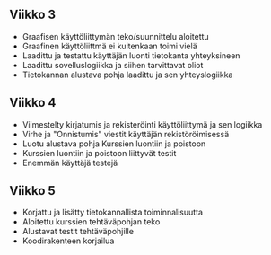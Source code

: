 ## Viikko 3

- Graafisen käyttöliittymän teko/suunnittelu aloitettu
- Graafinen käyttöliittmä ei kuitenkaan toimi vielä
- Laadittu ja testattu käyttäjän luonti tietokanta yhteyksineen
- Laadittu sovelluslogiikka ja siihen tarvittavat oliot
- Tietokannan alustava pohja laadittu ja sen yhteyslogiikka

## Viikko 4

- Viimestelty kirjatumis ja rekisteröinti käyttöliittymä ja sen logiikka
- Virhe ja "Onnistumis" viestit käyttäjän rekistöröimisessä
- Luotu alustava pohja Kurssien luontiin ja poistoon
- Kurssien luontiin ja poistoon liittyvät testit
- Enemmän käyttäjä testejä

## Viikko 5

- Korjattu ja lisätty tietokannallista toiminnalisuutta
- Aloitettu kurssien tehtäväpohjan teko
- Alustavat testit tehtäväpohjille
- Koodirakenteen korjailua

